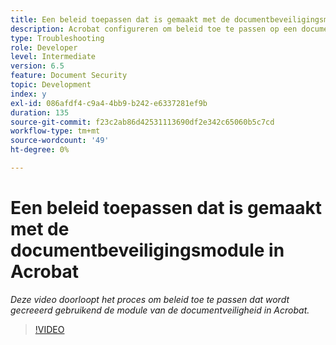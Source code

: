 ```yaml
---
title: Een beleid toepassen dat is gemaakt met de documentbeveiligingsmodule in Acrobat
description: Acrobat configureren om beleid toe te passen op een document met behulp van documentbeveiliging
type: Troubleshooting
role: Developer
level: Intermediate
version: 6.5
feature: Document Security
topic: Development
index: y
exl-id: 086afdf4-c9a4-4bb9-b242-e6337281ef9b
duration: 135
source-git-commit: f23c2ab86d42531113690df2e342c65060b5c7cd
workflow-type: tm+mt
source-wordcount: '49'
ht-degree: 0%

---
```


# Een beleid toepassen dat is gemaakt met de documentbeveiligingsmodule in Acrobat

*Deze video doorloopt het proces om beleid toe te passen dat wordt gecreeerd gebruikend de module van de documentveiligheid in Acrobat.*

>[!VIDEO](https://video.tv.adobe.com/v/335486?quality=12&learn=on)
